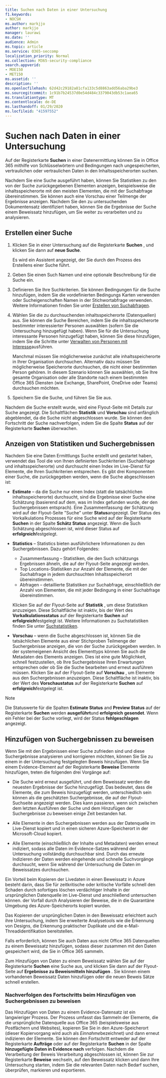 ```yaml
---
title: Suchen nach Daten in einer Untersuchung
f1.keywords:
- NOCSH
ms.author: markjjo
author: markjjo
manager: laurawi
ms.date: ''
audience: Admin
ms.topic: article
ms.service: O365-seccomp
localization_priority: Normal
ms.collection: M365-security-compliance
search.appverid:
- MOE150
- MET150
ms.assetid: ''
description: ''
ms.openlocfilehash: 62d42c29182a81cfa133c5d8863add56aba29be3
ms.sourcegitcommit: 1c91b7b24537d0e54d484c3379043db53c1aea65
ms.translationtype: MT
ms.contentlocale: de-DE
ms.lasthandoff: 01/29/2020
ms.locfileid: "41597552"
---
```

# <a name="search-for-data-in-an-investigation"></a>Suchen nach Daten in einer Untersuchung

Auf der Registerkarte **Suchen** in einer Datenermittlung können Sie in Office 365 mithilfe von Schlüsselwörtern und Bedingungen nach ungespeicherten, vertraulichen oder vertraulichen Daten in den Inhaltsspeicherorten suchen. 

Nachdem Sie eine Suche ausgeführt haben, können Sie Statistiken zu den von der Suche zurückgegebenen Elementen anzeigen, beispielsweise die inhaltsspeicherorte mit den meisten Elementen, die mit der Suchabfrage übereinstimmen. Sie können auch eine Vorschau einer Teilmenge der Ergebnisse anzeigen. Nachdem Sie den zu untersuchenden Dokumentensatz identifiziert haben, können Sie die Ergebnisse der Suche einem Beweissatz hinzufügen, um Sie weiter zu verarbeiten und zu analysieren.

## <a name="create-a-search"></a>Erstellen einer Suche

1. Klicken Sie in einer Untersuchung auf die Registerkarte **Suchen** , und klicken Sie dann auf **neue Suche**. 

    Es wird ein Assistent angezeigt, der Sie durch den Prozess des Erstellens einer Suche führt.

2. Geben Sie einen Such Namen und eine optionale Beschreibung für die Suche ein.

3. Definieren Sie Ihre Suchkriterien. Sie können Bedingungen für die Suche hinzufügen, indem Sie die vordefinierten Bedingungs Karten verwenden oder Sucheigenschaften Namen in der Stichwortabfrage verwenden. Weitere Informationen finden Sie unter [Erstellen von Suchabfragen](build-search-queries.md).

4. Wählen Sie die zu durchsuchenden inhaltsspeicherorte (Datenquellen) aus. Sie können die Suche Bereichen, indem Sie die inhaltsspeicherorte bestimmter interessierter Personen auswählen (sofern Sie die Untersuchung hinzugefügt haben). Wenn Sie für die Untersuchung interessante Personen hinzugefügt haben, können Sie diese hinzufügen, indem Sie die Schritte unter [Verwalten von Personen mit Interesse](manage-people-of-interest.md#add-people-of-interest)ausführen.
 
   Manchmal müssen Sie möglicherweise zunächst alle inhaltsspeicherorte in Ihrer Organisation durchsuchen. Alternativ dazu müssen Sie möglicherweise Speicherorte durchsuchen, die nicht einer bestimmten Person gehören. In diesem Szenario können Sie auswählen, ob Sie Ihre gesamte Organisation oder alle Standorte nach einem bestimmten Office 365 Diensten (wie Exchange, SharePoint, OneDrive oder Teams) durchsuchen möchten.

5. Speichern Sie die Suche, und führen Sie Sie aus.

Nachdem die Suche erstellt wurde, wird eine Flyout-Seite mit Details zur Suche angezeigt. Die Schaltflächen **Statistik** und **Vorschau** sind anfänglich abgeblendet, da die Suche nicht abgeschlossen wurde. Sie können den Fortschritt der Suche nachverfolgen, indem Sie die Spalte **Status** auf der Registerkarte **Suchen** überwachen.

## <a name="view-statistics-and-search-results"></a>Anzeigen von Statistiken und Suchergebnissen

Nachdem Sie eine Daten Ermittlungs Suche erstellt und gestartet haben, verwendet das Tool die von Ihnen definierten Suchkriterien (Suchabfrage und inhaltsspeicherorte) und durchsucht einen Index im Live-Dienst für Elemente, die Ihren Suchkriterien entsprechen. Es gibt drei Komponenten einer Suche, die zurückgegeben werden, wenn die Suche abgeschlossen ist: 

- **Estimate** – da die Suche nur einen Index (statt die tatsächlichen inhaltsspeicherorte) durchsucht, sind die Ergebnisse einer Suche eine Schätzung (basierend auf dem, was im Index gefunden wurde, der den Suchergebnissen entsprach). Eine Zusammenfassung der Schätzung wird auf der Flyout-Seite "Suche" unter **Status**angezeigt. Der Status des Vorkalkulations Prozesses für eine Suche wird auf der Registerkarte **Suchen** in der Spalte **Schätz Status** angezeigt. Wenn die Such Schätzung abgeschlossen ist, wird dieser Status auf **erfolgreich**festgelegt.

- **Statistics** – Statistics bieten ausführlichere Informationen zu den Suchergebnissen. Dazu gehört Folgendes:

    - Zusammenfassung – Statistiken, die den Such schätzungs Ergebnissen ähneln, die auf der Flyout-Seite angezeigt werden.
    - Top Locations-Statistiken zur Anzahl der Elemente, die mit der Suchabfrage in jedem durchsuchten Inhaltsspeicherort übereinstimmen. 
    - Abfragen – detaillierte Statistiken zur Suchabfrage, einschließlich der Anzahl von Elementen, die mit jeder Bedingung in einer Suchabfrage übereinstimmen.

    Klicken Sie auf der Flyout-Seite auf **Statistik** , um diese Statistiken anzuzeigen. Diese Schaltfläche ist inaktiv, bis der Wert des **Vorkalkulationsstatus** auf der Registerkarte **Suchen** auf **erfolgreich**festgelegt ist. Weitere Informationen zu Suchstatistiken finden Sie unter [Suchstatistiken](search-statistics.md).

- **Vorschau** – wenn die Suche abgeschlossen ist, können Sie die tatsächlichen Elemente aus einer Stichproben Teilmenge der Suchergebnisse anzeigen, die von der Suche zurückgegeben werden. In der systemeigenen Ansicht des Elementtyps können Sie auch die Metadaten des Elements anzeigen. Dies ist eine gute Möglichkeit, schnell festzustellen, ob Ihre Suchergebnisse Ihren Erwartungen entsprechen oder ob Sie die Suche bearbeiten und erneut ausführen müssen. Klicken Sie auf der Flyout-Seite auf **Vorschau** , um Elemente aus den Suchergebnissen anzuzeigen. Diese Schaltfläche ist inaktiv, bis der Wert des **Vorschaustatus** auf der Registerkarte **Suchen** auf **erfolgreich**festgelegt ist.
 
> [!NOTE]
> Die Statuswerte für die Spalten **Estimate Status** and **Preview Status** auf der Registerkarte **Suchen** werden **ausgeführt**und **erfolgreich** **gesendet**. Wenn ein Fehler bei der Suche vorliegt, wird der Status **fehlgeschlagen** angezeigt.

## <a name="add-search-results-to-evidence"></a>Hinzufügen von Suchergebnissen zu beweisen

Wenn Sie mit den Ergebnissen einer Suche zufrieden sind und diese Suchergebnisse analysieren und korrigieren möchten, können Sie Sie zu einem in der Untersuchung festgelegten Beweis hinzufügen. Wenn Sie einem Evidence-Element auf der Registerkarte **Beweise** Elemente hinzufügen, treten die folgenden drei Vorgänge auf:

- Die Suche wird erneut ausgeführt, und dem Beweissatz werden die neuesten Ergebnisse der Suche hinzugefügt. Das bedeutet, dass die Elemente, die zum Beweis hinzugefügt werden, unterschiedlich sein können als die geschätzten Suchergebnisse, die auf der Flyout-Suchseite angezeigt werden. Dies kann passieren, wenn sich zwischen dem letzten Ausführen der Suche und dem Hinzufügen der Suchergebnisse zu beweisen einige Zeit bestanden hat.

- Alle Elemente in den Suchergebnissen werden aus der Datenquelle im Live-Dienst kopiert und in einen sicheren Azure-Speicherort in der Microsoft-Cloud kopiert.

- Alle Elemente (einschließlich der Inhalte und Metadaten) werden erneut indiziert, sodass alle Daten im Evidence-Satzes während der Untersuchung vollständig durchsuchbar sind. Durch das erneute Indizieren der Daten werden eingehende und schnelle Suchvorgänge durchsucht, wenn Sie während der Untersuchung die Daten im Beweissatzes durchsuchen.

Ein Vorteil beim Kopieren der Livedaten in einen Beweissatz in Azure besteht darin, dass Sie für zeitkritische oder kritische Vorfälle schnell den Schaden durch sofortiges löschen verdächtiger Inhalte in der ursprünglichen Datenquelle im Live-Dienst und anschließend untersuchen können. der Vorfall durch Analysieren der Beweise, die in die Quarantäne Umgebung des Azure-Speicherorts kopiert wurden. 

Das Kopieren der ursprünglichen Daten in den Beweissatz erleichtert auch ihre Untersuchung, indem Sie erweiterte Analysetools wie die Erkennung von Designs, die Erkennung praktischer Duplikate und die e-Mail-Threadidentifikation bereitstellen.

Falls erforderlich, können Sie auch Daten aus nicht Office 365 Datenquellen zu einem Beweissatz hinzufügen, sodass dieser zusammen mit den Daten gespeichert wird, die Sie in Office 365 sammeln.

Zum Hinzufügen von Daten zu einem Beweissatz wählen Sie auf der Registerkarte **Suchen** eine Suche aus, und klicken Sie dann auf der Flyout-Seite auf **Ergebnisse zu Beweismitteln hinzufügen** . Sie können einem vorhandenen Beweissatz Daten hinzufügen oder die neuen Beweis Sätze schnell erstellen.

### <a name="tracking-the-progress-of-adding-search-results-to-evidence"></a>Nachverfolgen des Fortschritts beim Hinzufügen von Suchergebnissen zu beweisen

Das Hinzufügen von Daten zu einem Evidence-Datensatz ist ein langwieriger Prozess. Der Prozess umfasst das Sammeln der Elemente, die die ursprüngliche Datenquelle aus Office 365 (beispielsweise aus Postfächern und Websites), kopieren Sie Sie in den Azure-Speicherort (dieser Kopiervorgang wird auch als *Einnahme*bezeichnet) und dann erneut indizieren der Elemente. Sie können den Fortschritt entweder auf der Registerkarte **Aufträge** oder auf der Registerkarte **Suchen** in der Spalte **hinzugefügte Daten in Evidence nach** verfolgen. Nachdem die Verarbeitung der Beweis Verarbeitung abgeschlossen ist, können Sie zur Registerkarte **Beweise** wechseln, auf den Beweissatz klicken und dann Ihre Untersuchung starten, indem Sie die relevanten Daten nach Bedarf suchen, überprüfen, markieren und exportieren.